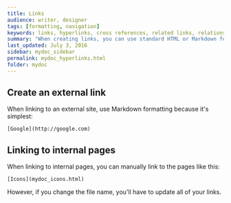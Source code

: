 ```yaml
---
title: Links
audience: writer, designer
tags: [formatting, navigation]
keywords: links, hyperlinks, cross references, related links, relationship tables
summary: "When creating links, you can use standard HTML or Markdown formatting. However, you can also implement an automated approach to linking that makes linking much less error-prone (meaning less chances of broken links in your output) and requiring less effort."
last_updated: July 3, 2016
sidebar: mydoc_sidebar
permalink: mydoc_hyperlinks.html
folder: mydoc
---
```


## Create an external link

When linking to an external site, use Markdown formatting because it's simplest:

```
[Google](http://google.com)
```

## Linking to internal pages

When linking to internal pages, you can manually link to the pages like this:

```
[Icons](mydoc_icons.html)
```

However, if you change the file name, you'll have to update all of your links. 
